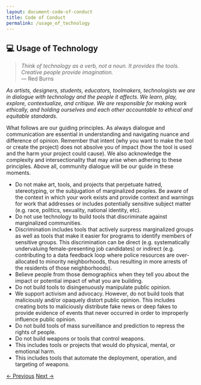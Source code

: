 ```yaml
---
layout: document-code-of-conduct
title: Code of Conduct
permalink: /usage_of_technology
---
```

## <a name="usage_of_technology"> 💻 Usage of Technology</a>

> *Think of technology as a verb, not a noun. It provides the tools. Creative people provide imagination.*<br/> — Red Burns

*As artists, designers, students, educators, toolmakers, technologists we are in dialogue with technology and the people it affects. We learn, play, explore, contextualize, and critique. We are responsible for making work ethically, and holding ourselves and each other accountable to ethical and equitable standards.*

What follows are our guiding principles. As always dialogue and communication are essential in understanding and navigating nuance and difference of opinion. Remember that intent (why you want to make the tool or create the project) does not absolve you of impact (how the tool is used and the harm your project could cause). We also acknowledge the complexity and intersectionality that may arise when adhering to these principles. Above all, community dialogue will be our guide in these moments.

- Do not make art, tools, and projects that perpetuate hatred, stereotyping, or the subjugation of marginalized peoples. Be aware of the context in which your work exists and provide context and warnings for work that addresses or includes potentially sensitive subject matter (e.g. race, politics, sexuality, national identity, etc).
- Do not use technology to build tools that discriminate against marginalized communities.
- Discrimination includes tools that actively surpress marginalized groups as well as tools that make it easier for programs to identify members of sensitive groups. This discrimination can be direct (e.g. systematically undervaluing female-presenting job candidates) or indirect (e.g. contributing to a data feedback loop where police resources are over-allocated to minority neighborhoods, thus resulting in more arrests of the residents of those neighborhoods).
- Believe people from those demographics when they tell you about the impact or potential impact of what you are building.
- Do not build tools to disingenuously manipulate public opinion.
- We support activism and advocacy. However, do not build tools that maliciously and/or opaquely distort public opinion. This includes creating bots to maliciously distribute fake news or deep fakes to provide evidence of events that never occurred in order to improperly influence public opinion.
- Do not build tools of mass surveillance and prediction to repress the rights of people.
- Do not build weapons or tools that control weapons.
- This includes tools or projects that would do physical, mental, or emotional harm.
- This includes tools that automate the deployment, operation, and targeting of weapons.

<!-- Links buttons for next section in Code of Conduct -->
<div class="next-previous-div">
    <a class="next-previous-links" href="./rules_of_play">
        ← Previous</a> 
        <a class="next-previous-links" href="./development">Next →
    </a>
</div>
